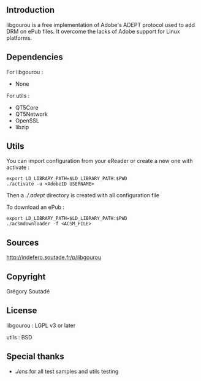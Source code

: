 Introduction
------------

libgourou is a free implementation of Adobe's ADEPT protocol used to add DRM on ePub files. It overcome the lacks of Adobe support for Linux platforms.



Dependencies
------------

For libgourou :

  * None

For utils :

  * QT5Core
  * QT5Network
  * OpenSSL
  * libzip



Utils
-----

You can import configuration from your eReader or create a new one with activate :

    export LD_LIBRARY_PATH=$LD_LIBRARY_PATH:$PWD
    ./activate -u <AdobeID USERNAME>

Then a _./.adept_ directory is created with all configuration file

To download an ePub :

    export LD_LIBRARY_PATH=$LD_LIBRARY_PATH:$PWD
    ./acsmdownloader -f <ACSM_FILE>



Sources
-------

http://indefero.soutade.fr/p/libgourou



Copyright
---------

Grégory Soutadé



License
-------

libgourou : LGPL v3 or later

utils     : BSD



Special thanks
--------------

  * _Jens_ for all test samples and utils testing
  